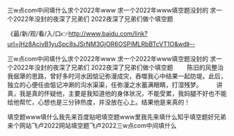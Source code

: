 三w点com中间填什么求个2022年www
求一个2022年www填空题没封的
求一个2022年没封的夜深了兄弟们
2022夜深了兄弟们做个填空题


《最/新/观/看/入/口👉http://www.baidu.com/link?url=jHz8AcivB1yuSpc8sJSrNM3GjOR6OSPiMLRbBTcVT1O&wd》--

三w点com中间填什么求个2022年www
求一个2022年www填空题没封的
求一个2022年没封的夜深了兄弟们
2022夜深了兄弟们做个填空题
　　陈旧的风整治我倔犟的思路，曾好多时河水因惦记弥漫成灾，吞噬我心中结果一起防堤。此后，独立的心便任由惦记冲涮的沟水渠渠，任弥漫之水蓄满眼睛，打湿残梦。
　　讲真，我是真的怀疑他，主要是我知道他的身体状况，不能受累，我妈腿不好也不能给他帮忙，心想也是三分钟热度，并没放在心上。结果他是来真的！





填空题www填什么我先来百度贴吧填空题www里我先来填什么知乎填空题好兄弟来个网站飞卢2022网站填空题飞卢2022三w点com中间填什么
